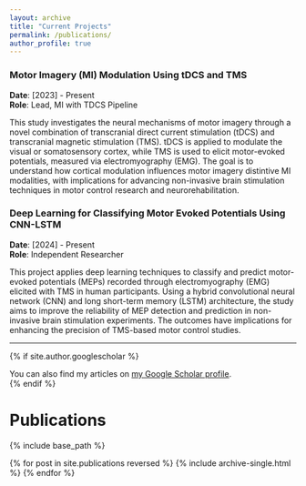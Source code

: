 ```yaml
---
layout: archive
title: "Current Projects"
permalink: /publications/
author_profile: true
---
```


### Motor Imagery (MI) Modulation Using tDCS and TMS  
**Date**: [2023] - Present  
**Role**: Lead, MI with TDCS Pipeline
<!-- **Collaborators**:    -->

This study investigates the neural mechanisms of motor imagery through a novel combination of transcranial direct current stimulation (tDCS) and transcranial magnetic stimulation (TMS). tDCS is applied to modulate the visual or somatosensory cortex, while TMS is used to elicit motor-evoked potentials, measured via electromyography (EMG). The goal is to understand how cortical modulation influences motor imagery distintive MI modalities, with implications for advancing non-invasive brain stimulation techniques in motor control research and neurorehabilitation.

### Deep Learning for Classifying Motor Evoked Potentials Using CNN-LSTM  
**Date**: [2024] - Present  
**Role**: Independent Researcher  

This project applies deep learning techniques to classify and predict motor-evoked potentials (MEPs) recorded through electromyography (EMG) elicited with TMS in human participants. Using a hybrid convolutional neural network (CNN) and long short-term memory (LSTM) architecture, the study aims to improve the reliability of MEP detection and prediction in non-invasive brain stimulation experiments. The outcomes have implications for enhancing the precision of TMS-based motor control studies.


----- 

{% if site.author.googlescholar %}
  <div class="wordwrap">You can also find my articles on <a href="{{site.author.googlescholar}}">my Google Scholar profile</a>.</div>
{% endif %}

Publications
======




<!-- Uncomment block below to update publications list -->
{% include base_path %}

{% for post in site.publications reversed %}
  {% include archive-single.html %}
{% endfor %}
